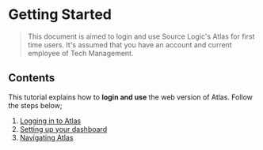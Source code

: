 # Getting Started

> This document is aimed to login and use Source Logic's Atlas for first time users. It's assumed that you have an account and current employee of Tech Management.



## Contents

This tutorial explains how to **login and use** the web version of Atlas. Follow the steps below;

1. [Logging in to Atlas](../Web/login/login.md)
2. [Setting up your dashboard](../Web/dashboard/customizing.md)
3. [Navigating Atlas](../Web/navigation.md)




